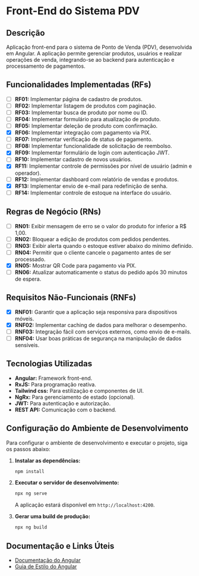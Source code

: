 # Front-End do Sistema PDV

## Descrição
Aplicação front-end para o sistema de Ponto de Venda (PDV), desenvolvida em Angular. A aplicação permite gerenciar produtos, usuários e realizar operações de venda, integrando-se ao backend para autenticação e processamento de pagamentos.

## Funcionalidades Implementadas (RFs)
- [ ] **RF01:** Implementar página de cadastro de produtos.
- [ ] **RF02:** Implementar listagem de produtos com paginação.
- [ ] **RF03:** Implementar busca de produto por nome ou ID.
- [ ] **RF04:** Implementar formulário para atualização de produto.
- [ ] **RF05:** Implementar deleção de produto com confirmação.
- [x] **RF06:** Implementar integração com pagamento via PIX.
- [ ] **RF07:** Implementar verificação de status de pagamento.
- [ ] **RF08:** Implementar funcionalidade de solicitação de reembolso.
- [x] **RF09:** Implementar formulário de login com autenticação JWT.
- [ ] **RF10:** Implementar cadastro de novos usuários.
- [x] **RF11:** Implementar controle de permissões por nível de usuário (admin e operador).
- [ ] **RF12:** Implementar dashboard com relatório de vendas e produtos.
- [x] **RF13:** Implementar envio de e-mail para redefinição de senha.
- [ ] **RF14:** Implementar controle de estoque na interface do usuário.

## Regras de Negócio (RNs)
- [ ] **RN01:** Exibir mensagem de erro se o valor do produto for inferior a R$ 1,00.
- [ ] **RN02:** Bloquear a edição de produtos com pedidos pendentes.
- [ ] **RN03:** Exibir alerta quando o estoque estiver abaixo do mínimo definido.
- [ ] **RN04:** Permitir que o cliente cancele o pagamento antes de ser processado.
- [x] **RN05:** Mostrar QR Code para pagamento via PIX.
- [ ] **RN06:** Atualizar automaticamente o status do pedido após 30 minutos de espera.

## Requisitos Não-Funcionais (RNFs)
- [x] **RNF01:** Garantir que a aplicação seja responsiva para dispositivos móveis.
- [x] **RNF02:** Implementar caching de dados para melhorar o desempenho.
- [ ] **RNF03:** Integração fácil com serviços externos, como envio de e-mails.
- [ ] **RNF04:** Usar boas práticas de segurança na manipulação de dados sensíveis.

## Tecnologias Utilizadas
- **Angular:** Framework front-end.
- **RxJS:** Para programação reativa.
- **Tailwind css:** Para estilização e componentes de UI.
- **NgRx:** Para gerenciamento de estado (opcional).
- **JWT:** Para autenticação e autorização.
- **REST API:** Comunicação com o backend.

## Configuração do Ambiente de Desenvolvimento

Para configurar o ambiente de desenvolvimento e executar o projeto, siga os passos abaixo:

1. **Instalar as dependências:**
   ```bash
   npm install
   ```

2. **Executar o servidor de desenvolvimento:**
   ```bash
   npx ng serve
   ```
   A aplicação estará disponível em `http://localhost:4200`.

3. **Gerar uma build de produção:**
   ```bash
   npx ng build
   ```


## Documentação e Links Úteis
- [Documentação do Angular](https://angular.io/docs)
- [Guia de Estilo do Angular](https://angular.io/guide/styleguide)
